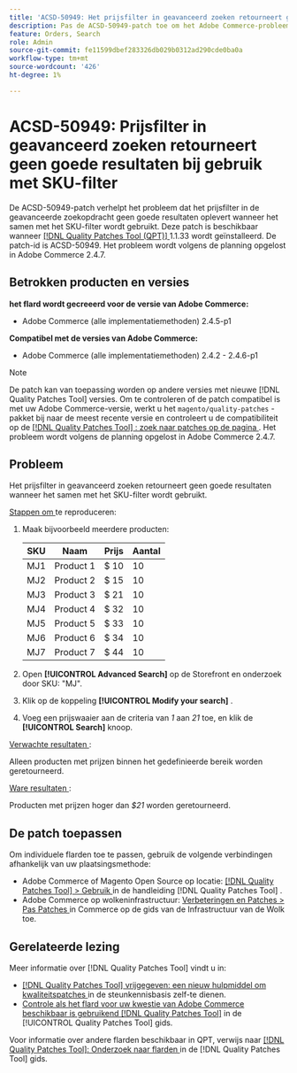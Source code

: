 ```yaml
---
title: 'ACSD-50949: Het prijsfilter in geavanceerd zoeken retourneert geen goede resultaten wanneer het samen met het SKU-filter wordt gebruikt'
description: Pas de ACSD-50949-patch toe om het Adobe Commerce-probleem op te lossen, waarbij het prijsfilter in de geavanceerde zoekopdracht geen goede resultaten oplevert wanneer het samen met het SKU-filter wordt gebruikt.
feature: Orders, Search
role: Admin
source-git-commit: fe11599dbef283326db029b0312ad290cde0ba0a
workflow-type: tm+mt
source-wordcount: '426'
ht-degree: 1%

---
```


# ACSD-50949: Prijsfilter in geavanceerd zoeken retourneert geen goede resultaten bij gebruik met SKU-filter

De ACSD-50949-patch verhelpt het probleem dat het prijsfilter in de geavanceerde zoekopdracht geen goede resultaten oplevert wanneer het samen met het SKU-filter wordt gebruikt. Deze patch is beschikbaar wanneer [[!DNL Quality Patches Tool (QPT)] ](https://experienceleague.adobe.com/en/docs/commerce-knowledge-base/kb/announcements/commerce-announcements/magento-quality-patches-released-new-tool-to-self-serve-quality-patches) 1.1.33 wordt geïnstalleerd. De patch-id is ACSD-50949. Het probleem wordt volgens de planning opgelost in Adobe Commerce 2.4.7.

## Betrokken producten en versies

**het flard wordt gecreeerd voor de versie van Adobe Commerce:**

* Adobe Commerce (alle implementatiemethoden) 2.4.5-p1

**Compatibel met de versies van Adobe Commerce:**

* Adobe Commerce (alle implementatiemethoden) 2.4.2 - 2.4.6-p1

>[!NOTE]
>
>De patch kan van toepassing worden op andere versies met nieuwe [!DNL Quality Patches Tool] versies. Om te controleren of de patch compatibel is met uw Adobe Commerce-versie, werkt u het `magento/quality-patches` -pakket bij naar de meest recente versie en controleert u de compatibiliteit op de [[!DNL Quality Patches Tool] : zoek naar patches op de pagina ](<https://experienceleague.adobe.com/tools/commerce-quality-patches/index.html>) . Het probleem wordt volgens de planning opgelost in Adobe Commerce 2.4.7.

## Probleem

Het prijsfilter in geavanceerd zoeken retourneert geen goede resultaten wanneer het samen met het SKU-filter wordt gebruikt.

<u> Stappen om </u> te reproduceren:

1. Maak bijvoorbeeld meerdere producten:

   | SKU | Naam | Prijs | Aantal |
   |-----|-----------|-------|----------|
   | MJ1 | Product 1 | $ 10 | 10 |
   | MJ2 | Product 2 | $ 15 | 10 |
   | MJ3 | Product 3 | $ 21 | 10 |
   | MJ4 | Product 4 | $ 32 | 10 |
   | MJ5 | Product 5 | $ 33 | 10 |
   | MJ6 | Product 6 | $ 34 | 10 |
   | MJ7 | Product 7 | $ 44 | 10 |

1. Open **[!UICONTROL Advanced Search]** op de Storefront en onderzoek door SKU: &quot;MJ&quot;.
1. Klik op de koppeling **[!UICONTROL Modify your search]** .
1. Voeg een prijswaaier aan de criteria van *1* aan *21* toe, en klik de **[!UICONTROL Search]** knoop.

<u> Verwachte resultaten </u>:

Alleen producten met prijzen binnen het gedefinieerde bereik worden geretourneerd.

<u> Ware resultaten </u>:

Producten met prijzen hoger dan *$21* worden geretourneerd.

## De patch toepassen

Om individuele flarden toe te passen, gebruik de volgende verbindingen afhankelijk van uw plaatsingsmethode:

* Adobe Commerce of Magento Open Source op locatie: [[!DNL Quality Patches Tool]  > Gebruik ](</help/tools/quality-patches-tool/usage.md>) in de handleiding [!DNL Quality Patches Tool] .
* Adobe Commerce op wolkeninfrastructuur: [ Verbeteringen en Patches > Pas Patches ](https://experienceleague.adobe.com/docs/commerce-cloud-service/user-guide/develop/upgrade/apply-patches.html) in Commerce op de gids van de Infrastructuur van de Wolk toe.

## Gerelateerde lezing

Meer informatie over [!DNL Quality Patches Tool] vindt u in:

* [[!DNL Quality Patches Tool]  vrijgegeven: een nieuw hulpmiddel om kwaliteitspatches ](https://experienceleague.adobe.com/en/docs/commerce-knowledge-base/kb/announcements/commerce-announcements/magento-quality-patches-released-new-tool-to-self-serve-quality-patches) in de steunkennisbasis zelf-te dienen.
* [ Controle als het flard voor uw kwestie van Adobe Commerce beschikbaar is gebruikend  [!DNL Quality Patches Tool]](/help/tools/quality-patches-tool/patches-available-in-qpt/check-patch-for-magento-issue-with-magento-quality-patches.md) in de [!UICONTROL Quality Patches Tool] gids.


Voor informatie over andere flarden beschikbaar in QPT, verwijs naar [[!DNL Quality Patches Tool]: Onderzoek naar flarden ](<https://experienceleague.adobe.com/tools/commerce-quality-patches/index.html>) in de [!DNL Quality Patches Tool] gids.
